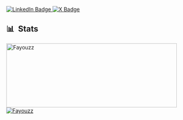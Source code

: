 
<p align="left">
 <a href="https://www.linkedin.com/in/chappufayouz/">
    <img src="https://img.shields.io/badge/LinkedIn-%230077B5.svg?logo=linkedin&logoColor=white" alt="LinkedIn Badge"/>
  </a>
 <a href="https://x.com/fayouz_/">
<!--     <img src="https://img.shields.io/badge/twitter-blue?&logo=Twitter&logoColor=white" alt="X Badge"/> -->
    <img src="https://img.shields.io/twitter/url?url=https%3A%2F%2Fx.com%2Ffayouz_" alt="X Badge"/>

  </a>
<div>

  ## 📊 &nbsp;Stats
  <a href="https://github.com/Fayouzz">
    <img width=450 height=170 align="center" alt="Fayouzz" src="https://github-readme-stats.vercel.app/api?username=Fayouzz&theme=gruvbox&show_icons=true&bg_color=0D1117&hide_border=true&count_private=true" />
  </a>
  <a href="https://github.com/Fayouzz">
    <img align="center" alt="Fayouzz" src="https://github-readme-stats.vercel.app/api/top-langs/?username=Fayouzz&theme=gruvbox&layout=compact&bg_color=0D1117&hide_border=true&count_private=true" />
  </a>
</div>
